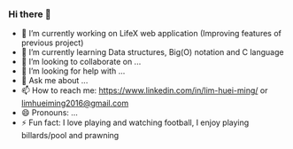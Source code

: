 ### Hi there 👋
- 🔭 I’m currently working on LifeX web application (Improving features of previous project)
- 🌱 I’m currently learning Data structures, Big(O) notation and C language
- 👯 I’m looking to collaborate on ...
- 🤔 I’m looking for help with ...
- 💬 Ask me about ...
- 📫 How to reach me: https://www.linkedin.com/in/lim-huei-ming/ or limhueiming2016@gmail.com
- 😄 Pronouns: ...
- ⚡ Fun fact: I love playing and watching football, I enjoy playing billards/pool and prawning
